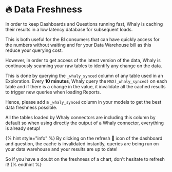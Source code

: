 # 🔥 Data Freshness

In order to keep Dashboards and Questions running fast, Whaly is caching their results in a low latency database for subsequent loads.

This is both useful for the BI consumers that can have quickly access for the numbers without waiting and for your Data Warehouse bill as this reduce your querying cost.

However, in order to get access of the latest version of the data, Whaly is continuously scanning your raw tables to identify any change on the data.

This is done by querying the `_whaly_synced` column of any table used in an Exploration. Every **10 minutes**, Whaly query the `MAX(_whaly_synced)` on each table and if there is a change in the value, it invalidate all the cached results to trigger new queries when loading Reports.

Hence, please add a `_whaly_synced` column in your models to get the best data freshness possible.

All the tables loaded by Whaly connectors are including this column by default so when using directly the output of a Whaly connector, everything is already setup!

{% hint style="info" %}
By clicking on the refresh 🔁 icon of the dashboard and question, the cache is invalidated instantly, queries are being run on your data warehouse and your results are up to date!

So if you have a doubt on the freshness of a chart, don't hesitate to refresh it!
{% endhint %}
